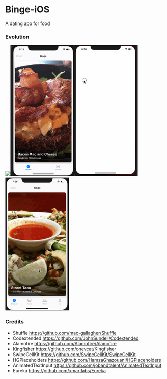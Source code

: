 # Binge-iOS
A dating app for food

### Evolution
<img src="Design/binge-take1.gif" width="200"><img src="Design/binge-take2.gif" width="200"><img src="Design/binge-take3.gif" width="200"><img src="Design/binge-take4.gif" width="200">

### Credits
- Shuffle https://github.com/mac-gallagher/Shuffle
- Codextended https://github.com/JohnSundell/Codextended
- Alamofire https://github.com/Alamofire/Alamofire
- Kingfisher https://github.com/onevcat/Kingfisher
- SwipeCellKit https://github.com/SwipeCellKit/SwipeCellKit
- HGPlaceholders https://github.com/HamzaGhazouani/HGPlaceholders
- AnimatedTextInput https://github.com/jobandtalent/AnimatedTextInput
- Eureka https://github.com/xmartlabs/Eureka
